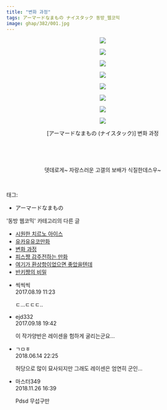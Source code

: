 ```yaml
---
title: "변화 과정"
tags: アーマードなまもの ナイスタック 동방_웹코믹
image: ghap/382/001.jpg
---
```

<div class="article">
<p style="text-align: center; clear: none; float: none;"><img src="{{ site.nasurl }}/ghap/382/001.jpg"/></p>
<p style="text-align: center; clear: none; float: none;"><img src="{{ site.nasurl }}/ghap/382/002.jpg"/></p>
<p style="text-align: center; clear: none; float: none;"><img src="{{ site.nasurl }}/ghap/382/003.jpg"/></p>
<p style="text-align: center; clear: none; float: none;"><img src="{{ site.nasurl }}/ghap/382/004.jpg"/></p>
<p style="text-align: center; clear: none; float: none;"><img src="{{ site.nasurl }}/ghap/382/005.jpg"/></p>
<p style="text-align: center; clear: none; float: none;"><img src="{{ site.nasurl }}/ghap/382/006.jpg"/></p>
<p style="text-align: center; clear: none; float: none;"><img src="{{ site.nasurl }}/ghap/382/007.jpg"/></p>
<p style="text-align: center; clear: none; float: none;"><img src="{{ site.nasurl }}/ghap/382/008.jpg"/></p>
<p style="text-align: center; clear: none; float: none;">[アーマードなまもの (ナイスタック)] 변화 과정</p>
<p style="text-align: center; clear: none; float: none;"><br/></p>
<p style="text-align: center; clear: none; float: none;"><br/></p>
<p style="text-align: center; clear: none; float: none;">뎃데로게~ 자랑스러운 고갤의 보배가 식질한데스우~</p>
<p><br/></p>
</div><div class="tagTrail">
<p>태그: </p>
<ul>
<li>アーマードなまもの</li>
</ul>
</div><div class="another">
<p>'동방 웹코믹' 카테고리의 다른 글</p>
<ul>
<li><a href="/2016-06-21-ghap_414">시원한 치르노 아이스</a></li>
<li><a href="/2016-06-21-ghap_400">유카유유코만화</a></li>
<li><a href="/2016-06-20-ghap_382">변화 과정</a></li>
<li><a href="/2016-06-20-ghap_355">피스쨩 감주전하는 만화</a></li>
<li><a href="/2016-06-20-ghap_333">여기가 환상항이었으면 좋았을텐데</a></li>
<li><a href="/2016-06-20-ghap_329">반키쨩의 비밀</a></li>
</ul>
</div><div class="cb_module cb_fluid">
<div class="cb_wrt cb_profile">
<div class="comment">
<ul>
<li class="cb_thumb_off" id="comment15063512">
<div class="cb_comment_area">
<div class="cb_info_area">
<div class="cb_section">
<span class="cb_nick_name">씩씩씩</span>
</div>
<div class="cb_section">
<span class="cb_date">2017.08.19 11:23 </span>
</div>
</div>
<div class="cb_dsc_comment">
<p class="cb_dsc">
											ㄷ...ㄷㄷㄷ..
										</p>
</div>
</div></li>
<li class="cb_thumb_off" id="comment15085545">
<div class="cb_comment_area">
<div class="cb_info_area">
<div class="cb_section">
<span class="cb_nick_name">ejd332</span>
</div>
<div class="cb_section">
<span class="cb_date">2017.09.18 19:42 </span>
</div>
</div>
<div class="cb_dsc_comment">
<p class="cb_dsc">
											이 작가양반은 레이센을 험하게 굴리는군요...
										</p>
</div>
</div></li>
<li class="cb_thumb_off" id="comment15270725">
<div class="cb_comment_area">
<div class="cb_info_area">
<div class="cb_section">
<span class="cb_nick_name">ㄱㅁㅎ</span>
</div>
<div class="cb_section">
<span class="cb_date">2018.06.14 22:25 </span>
</div>
</div>
<div class="cb_dsc_comment">
<p class="cb_dsc">
											허당으로 많이 묘사되지만 그래도 레이센은 엄연히 군인...
										</p>
</div>
</div></li>
<li class="cb_thumb_off" id="comment15378781">
<div class="cb_comment_area">
<div class="cb_info_area">
<div class="cb_section">
<span class="cb_nick_name">마스터349</span>
</div>
<div class="cb_section">
<span class="cb_date">2018.11.26 16:39 </span>
</div>
</div>
<div class="cb_dsc_comment">
<p class="cb_dsc">
											Pdsd 무섭구만
										</p>
</div>
</div></li>
</ul>
</div>
</div><!-- commentList close -->
</div>